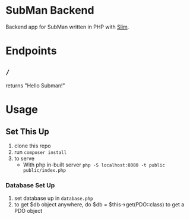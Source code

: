 # SubMan Backend

Backend app for SubMan written in PHP with [Slim](slimframework.com/).

# Endpoints
## `/`
returns "Hello Subman!"

# Usage

## Set This Up
1. clone this repo
2. run `composer install`
3. to serve
    - With php in-built server `php -S localhost:8080 -t public public/index.php`

### Database Set Up

1. set database up in `database.php`
2. to get $db object anywhere, do $db = $this->get(PDO::class) to get a PDO object